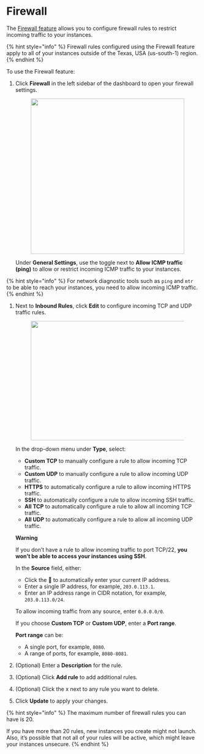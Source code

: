 # Firewall

The [Firewall feature](https://cloud.lambdalabs.com/firewall) allows you to configure firewall rules to restrict incoming traffic to your instances.

{% hint style="info" %}
Firewall rules configured using the Firewall feature apply to all of your instances outside of the Texas, USA (us-south-1) region.
{% endhint %}

To use the Firewall feature:

1.  Click **Firewall** in the left sidebar of the dashboard to open your firewall settings.

    <figure><img src="https://old.docs.lambdalabs.com/cloud/get-started-firewall/firewall-settings_hu5a2391b21be25c5c402ce93aab8d4fa4_32076_400x0_resize_catmullrom_3.png" alt="" height="406" width="400"><figcaption></figcaption></figure>

    Under **General Settings**, use the toggle next to **Allow ICMP traffic (ping)** to allow or restrict incoming ICMP traffic to your instances.

{% hint style="info" %}
For network diagnostic tools such as `ping` and `mtr` to be able to reach your instances, you need to allow incoming ICMP traffic.
{% endhint %}

1.  Next to **Inbound Rules**, click **Edit** to configure incoming TCP and UDP traffic rules.

    <figure><img src="https://old.docs.lambdalabs.com/cloud/get-started-firewall/inbound-rules_hu57237b4cb7c6773609764b2590b570c8_17437_800x0_resize_catmullrom_3.png" alt="" height="312" width="800"><figcaption></figcaption></figure>

    In the drop-down menu under **Type**, select:

    * **Custom TCP** to manually configure a rule to allow incoming TCP traffic.
    * **Custom UDP** to manually configure a rule to allow incoming UDP traffic.
    * **HTTPS** to automatically configure a rule to allow incoming HTTPS traffic.
    * **SSH** to automatically configure a rule to allow incoming SSH traffic.
    * **All TCP** to automatically configure a rule to allow all incoming TCP traffic.
    * **All UDP** to automatically configure a rule to allow all incoming UDP traffic.

    **Warning**

    If you don’t have a rule to allow incoming traffic to port TCP/22, **you won’t be able to access your instances using SSH**.

    In the **Source** field, either:

    * Click the 🔎 to automatically enter your current IP address.
    * Enter a single IP address, for example, `203.0.113.1`.
    * Enter an IP address range in CIDR notation, for example, `203.0.113.0/24`.

    To allow incoming traffic from any source, enter `0.0.0.0/0`.

    If you choose **Custom TCP** or **Custom UDP**, enter a **Port range**.

    **Port range** can be:

    * A single port, for example, `8080`.
    * A range of ports, for example, `8080-8081`.
2. (Optional) Enter a **Description** for the rule.
3. (Optional) Click **Add rule** to add additional rules.
4. (Optional) Click the x next to any rule you want to delete.
5. Click **Update** to apply your changes.

{% hint style="info" %}
The maximum number of firewall rules you can have is 20.

If you have more than 20 rules, new instances you create might not launch. Also, it’s possible that not all of your rules will be active, which might leave your instances unsecure.
{% endhint %}
